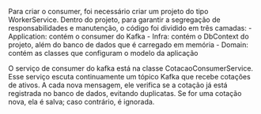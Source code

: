 Para criar o consumer, foi necessário criar um projeto do tipo WorkerService.
Dentro do projeto, para garantir a segregação de responsabilidades e manutenção, o código foi dividido em três camadas:
	- Application: contém o consumer do Kafka
	- Infra: contém o DbContext do projeto, além do banco de dados que é carregado em memória
	- Domain: contém as classes que configuram o modelo da aplicação

O serviço de consumer do kafka está na classe CotacaoConsumerService. 
Esse serviço escuta continuamente um tópico Kafka que recebe cotações de ativos. 
A cada nova mensagem, ele verifica se a cotação já está registrada no banco de dados, evitando duplicatas. 
Se for uma cotação nova, ela é salva; caso contrário, é ignorada. 